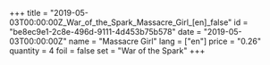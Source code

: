 +++
title = "2019-05-03T00:00:00Z_War_of_the_Spark_Massacre_Girl_[en]_false"
id = "be8ec9e1-2c8e-496d-9111-4d453b75b578"
date = "2019-05-03T00:00:00Z"
name = "Massacre Girl"
lang = ["en"]
price = "0.26"
quantity = 4
foil = false
set = "War of the Spark"
+++
